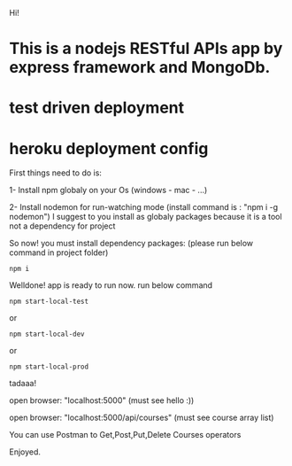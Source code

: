
Hi!

# This is a nodejs RESTful APIs app by express framework and MongoDb.
# test driven deployment
# heroku deployment config

First things need to do is:

1- Install npm globaly on your Os (windows - mac - ...)

2- Install nodemon for run-watching mode (install command is : "npm i -g nodemon")
   I suggest to you install as globaly packages because it is a tool not a dependency for project

So now! you must install dependency packages: (please run below command in project folder)

``` npm i ```


Welldone! app is ready to run now. run below command

``` npm start-local-test ```

or

``` npm start-local-dev ```

or

``` npm start-local-prod ```

tadaaa!

open browser: "localhost:5000"  (must see hello :))

open browser: "localhost:5000/api/courses" (must see course array list)

You can use Postman to Get,Post,Put,Delete Courses operators

Enjoyed.

